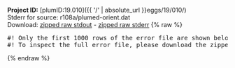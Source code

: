 **Project ID:** [plumID:19.010]({{ '/' | absolute_url }}eggs/19/010/)  
Stderr for source:  r108a/plumed-orient.dat   
Download: [zipped raw stdout](plumed-orient.dat.plumed.stdout.txt.zip) - [zipped raw stderr](plumed-orient.dat.plumed.stderr.txt.zip) 
{% raw %}
<pre>
#! Only the first 1000 rows of the error file are shown below
#! To inspect the full error file, please download the zipped raw stderr file above
</pre>
{% endraw %}
